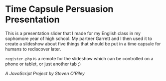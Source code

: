 # Time Capsule Persuasion Presentation
This is a presentation slider that I made for my English class in my sophomore year of high school. My partner Garrett and I then used it to create a slideshow about five things that should be put in a time capsule for humans to rediscover later.

`register.php` is a remote for the slideshow which can be controlled on a phone or tablet, or just another tab ;)

*A JavaScript Project by Steven O'Riley*

